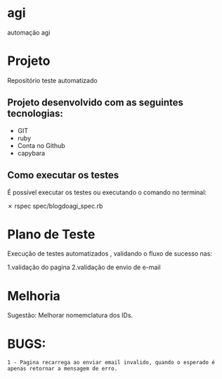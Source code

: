 # agi
automação agi

# Projeto

Repositório teste automatizado


## Projeto desenvolvido com as seguintes tecnologias:
 * GIT
 * ruby
 * Conta no Github
 * capybara

## Como executar os testes

É possível executar os testes  ou executando o comando no terminal:

✗ rspec spec/blogdoagi_spec.rb  

# Plano de Teste

Execução de testes automatizados , validando  o fluxo de sucesso nas:

1.validação do pagina
2.validação de envio de e-mail


# Melhoria 

Sugestão: Melhorar nomemclatura dos IDs.

 # BUGS:

    1 - Pagina recarrega ao enviar email invalido, quando o esperado é apenas retornar a mensagem de erro.

   
